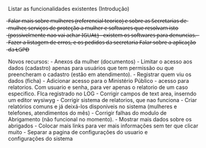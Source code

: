 Listar as funcionalidades existentes (Introdução)

 ̶F̶a̶l̶a̶r̶ ̶m̶a̶i̶s̶ ̶s̶o̶b̶r̶e̶ ̶m̶u̶l̶h̶e̶r̶e̶s̶ ̶(̶r̶e̶f̶e̶r̶e̶n̶c̶i̶a̶l̶ ̶t̶e̶o̶r̶i̶c̶o̶)̶ ̶e̶ ̶s̶o̶b̶r̶e̶ ̶a̶s̶ ̶S̶e̶c̶r̶e̶t̶a̶r̶i̶a̶s̶ ̶d̶e̶ ̶m̶u̶l̶h̶e̶r̶,̶ ̶s̶e̶r̶v̶i̶ç̶o̶s̶ ̶d̶e̶ ̶p̶r̶o̶t̶e̶ç̶ã̶o̶ ̶a̶ ̶m̶u̶l̶h̶e̶r̶ ̶e̶ ̶s̶o̶f̶t̶w̶a̶r̶e̶s̶ ̶q̶u̶e̶ ̶r̶e̶s̶o̶l̶v̶a̶m̶ ̶i̶s̶t̶o̶ ̶(̶p̶o̶s̶s̶i̶v̶e̶l̶m̶e̶n̶t̶e̶ ̶n̶a̶o̶ ̶v̶a̶i̶ ̶a̶c̶h̶a̶r̶ ̶I̶G̶U̶A̶L̶)̶ ̶-̶ ̶e̶x̶i̶s̶t̶e̶m̶ ̶o̶s̶ ̶s̶o̶f̶t̶w̶a̶r̶e̶s̶ ̶p̶a̶r̶a̶ ̶d̶e̶n̶u̶n̶c̶i̶a̶s̶.̶
̶
̶F̶a̶z̶e̶r̶ ̶a̶ ̶l̶i̶s̶t̶a̶g̶e̶m̶ ̶d̶e̶ ̶e̶r̶r̶o̶s̶,̶ ̶e̶ ̶o̶s̶ ̶p̶e̶d̶i̶d̶o̶s̶ ̶d̶a̶ ̶s̶e̶c̶r̶e̶t̶a̶r̶i̶a̶ ̶F̶a̶l̶a̶r̶ ̶s̶o̶b̶r̶e̶ ̶a̶ ̶a̶p̶l̶i̶c̶a̶ç̶ã̶o̶ ̶d̶a̶ ̶L̶G̶P̶D̶


Novos recursos:
	- Anexos da mulher (documentos)
	- Limitar o acesso aos dados (cadastro) apenas para usuários que tem permissão ou que preencheram o cadastro (estão em atendimento).
	- Registrar quem viu os dados (ficha)
	- Adicionar acesso para o Ministério Público - acesso para relatorios. Com usuario e senha, para ver apenas o relatorio de um caso especifico. FIca registrado no LOG
	- Corrigir campos de text area, inserndo um editor wysiwyg
	- Corrigir sistema de relatorios, que nao funciona
	- Criar relatórios comuns e já deixá-los disponiveis no sistema (mulheres e telefones, atendimentos do mês)
	- Corrigir falhas do modulo de Abrigamento (não funcional no momento).
	- Mostrar mais dados sobre os abrigados
	- Colocar mais links para ver mais informações sem ter que clicar muito
	- Separar a pagina de configurações do usuario e configurações do sistema
